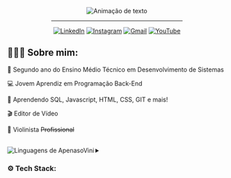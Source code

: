 <div align="center">
<img alt="Animação de texto" src="https://readme-typing-svg.demolab.com/?lines=Olá,%20meu%20nome%20é%20Vinícius%20✌🏾;Back-End%20Dev|%20Intelbras;Desenvolvimento%20de%20Sistemas|%20Senai;Bem%20Vindo!%20😉&font=Noto%20Sans&center=true&width=600&height=45&color=FFFFFF&vCenter=true&pause=1000&size=30">
  <hr width="60%">

[![LinkedIn](https://img.shields.io/badge/LinkedIn-0D1117?style=for-the-badge&logo=linkedin&logoColor=0077B5)](https://www.linkedin.com/in/apenasovini/)
[![Instagram](https://img.shields.io/badge/Instagram-0D1117?style=for-the-badge&logo=instagram&logoColor=E4405F)](https://www.instagram.com/sf.vini/)
[![Gmail](https://img.shields.io/badge/Gmail-0D1117?style=for-the-badge&logo=gmail&logoColor=D14836)](mailto:viniciusicmsc@gmail.com)
[![YouTube](https://img.shields.io/badge/YouTube-0D1117?style=for-the-badge&logo=youtube&logoColor=FF0000)](https://www.youtube.com/@ApenasoVini)

</div>
<div align="justify">
<h2>🙋🏾‍♂️ Sobre mim:</h2> 
<p>🧠 Segundo ano do Ensino Médio Técnico em Desenvolvimento de Sistemas</p>
<p>💻 Jovem Aprendiz em Programação Back-End</p>
<p>🔎 Aprendendo SQL, Javascript, HTML, CSS, GIT e mais!</p>
<p>🎬 Editor de Vídeo</p>
<p>🎻 Violinista <del>Profissional</del></p>
<br>

</div>

<div>
<img src="https://github-readme-stats.vercel.app/api/top-langs/?username=ApenasoVini&theme=github_dark&langs_count=10&custom_title=Linguagens%20Utilizadas&title_color=FFFFFF&text__color=FFFFFF&layout=compact&hide=jupyter%20notebook,portugol&exclude_repo=Portfolio-DS&card_width=290" alt="Linguagens de ApenasoVini" align="left" />
<details>
 <summary><h3>⚙ Tech Stack:</h3></summary>
 
![JavaScript](https://img.shields.io/badge/javascript-0D1117.svg?style=for-the-badge&logo=javascript&logoColor=%23F7DF1E)
![HTML5](https://img.shields.io/badge/html5-0D1117.svg?style=for-the-badge&logo=html5&logoColor=E34F26)
![CSS3](https://img.shields.io/badge/css3-0D1117.svg?style=for-the-badge&logo=css3&logoColor=1572B6)
![Git](https://img.shields.io/badge/GIT-0D1117?style=for-the-badge&logo=git&logoColor=E44C30)
![PostgreSQL](https://img.shields.io/badge/PostgreSQL-0D1117?style=for-the-badge&logo=postgresql&logoColor=316192)
  <br>
![Linux](https://img.shields.io/badge/Linux-0D1117?style=for-the-badge&logo=linux&logoColor=316192)
![Windows](https://img.shields.io/badge/Windows-0D1117?style=for-the-badge&logo=windows&logoColor=316192)
![Canva](https://img.shields.io/badge/Canva-0D1117.svg?style=for-the-badge&logo=Canva&logoColor=%2300C4CC)
![Figma](https://img.shields.io/badge/figma-0D1117.svg?style=for-the-badge&logo=figma&logoColor=%23F24E1E)
![VSCode](https://img.shields.io/badge/VSCode-0D1117?style=for-the-badge&logo=visual%20studio%20code&logoColor=0078D4)
<br>
![Microsoft_Office](https://img.shields.io/badge/Microsoft_Office-0D1117?style=for-the-badge&logo=microsoft-office&logoColor=316192)
![Microsoft_word](https://img.shields.io/badge/Microsoft_Word-0D1117?style=for-the-badge&logo=microsoft-word&logoColor=316192)
![Microsoft_excel](https://img.shields.io/badge/Microsoft_Excel-0D1117.svg?style=for-the-badge&logo=microsoft-excel&logoColor=%2300C4CC)
</details>
</div>

